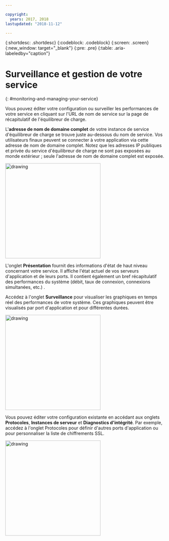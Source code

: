 ```yaml
---

copyright:
  years: 2017, 2018
lastupdated: "2018-11-12"

---
```


{:shortdesc: .shortdesc}
{:codeblock: .codeblock}
{:screen: .screen}
{:new_window: target="_blank"}
{:pre: .pre}
{:table: .aria-labeledby="caption"}

# Surveillance et gestion de votre service
{: #monitoring-and-managing-your-service}

Vous pouvez éditer votre configuration ou surveiller les performances de votre service en cliquant sur l'URL de nom de service sur la page de récapitulatif de l'équilibreur de charge. 

L'**adresse de nom de domaine complet** de votre instance de service d'équilibreur de charge se trouve juste au-dessous du nom de service. Vos utilisateurs finaux peuvent se connecter à votre application via cette adresse de nom de domaine complet. Notez que les adresses IP publiques et privée du service d'équilibreur de charge ne sont pas exposées au monde extérieur ; seule l'adresse de nom de domaine complet est exposée. 

<img src="images/fqdn-address.png" alt="drawing" style="width: 300px;"/>

L'onglet **Présentation** fournit des informations d'état de haut niveau concernant votre service. Il affiche l'état actuel de vos serveurs d'application et de leurs ports. Il contient également un bref récapitulatif des performances du système (débit, taux de connexion, connexions simultanées, etc.) . 

Accédez à l'onglet **Surveillance** pour visualiser les graphiques en temps réel des performances de votre système. Ces graphiques peuvent être visualisés par port d'application et pour différentes durées. 

<img src="images/monitor-lb.png" alt="drawing" style="width: 300px;"/>

Vous pouvez éditer votre configuration existante en accédant aux onglets **Protocoles**, **Instances de serveur** et **Diagnostics d'intégrité**. Par exemple, accédez à l'onglet Protocoles pour définir d'autres ports d'application ou pour personnaliser la liste de chiffrements SSL. 

<img src="images/protocols-monitor.png" alt="drawing" style="width: 300px;"/>
